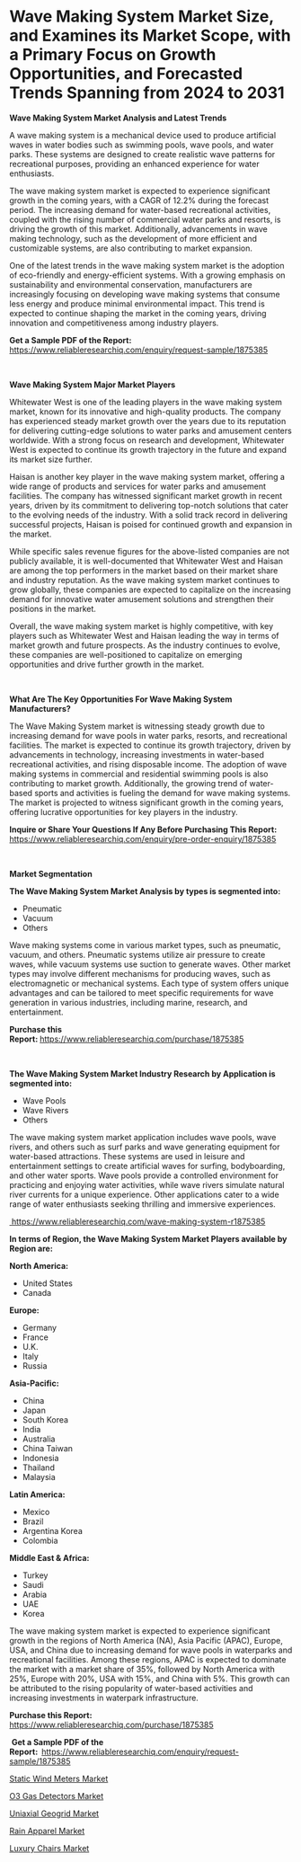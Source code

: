 <p><h1>Wave Making System Market Size, and Examines its Market Scope, with a Primary Focus on Growth Opportunities, and Forecasted Trends Spanning from 2024 to 2031</h1></p><p><strong>Wave Making System Market Analysis and Latest Trends</strong></p>
<p><p>A wave making system is a mechanical device used to produce artificial waves in water bodies such as swimming pools, wave pools, and water parks. These systems are designed to create realistic wave patterns for recreational purposes, providing an enhanced experience for water enthusiasts.</p><p>The wave making system market is expected to experience significant growth in the coming years, with a CAGR of 12.2% during the forecast period. The increasing demand for water-based recreational activities, coupled with the rising number of commercial water parks and resorts, is driving the growth of this market. Additionally, advancements in wave making technology, such as the development of more efficient and customizable systems, are also contributing to market expansion.</p><p>One of the latest trends in the wave making system market is the adoption of eco-friendly and energy-efficient systems. With a growing emphasis on sustainability and environmental conservation, manufacturers are increasingly focusing on developing wave making systems that consume less energy and produce minimal environmental impact. This trend is expected to continue shaping the market in the coming years, driving innovation and competitiveness among industry players.</p></p>
<p><strong>Get a Sample PDF of the Report:&nbsp;</strong> <a href="https://www.reliableresearchiq.com/enquiry/request-sample/1875385">https://www.reliableresearchiq.com/enquiry/request-sample/1875385</a></p>
<p>&nbsp;</p>
<p><strong>Wave Making System Major Market Players</strong></p>
<p><p>Whitewater West is one of the leading players in the wave making system market, known for its innovative and high-quality products. The company has experienced steady market growth over the years due to its reputation for delivering cutting-edge solutions to water parks and amusement centers worldwide. With a strong focus on research and development, Whitewater West is expected to continue its growth trajectory in the future and expand its market size further.</p><p>Haisan is another key player in the wave making system market, offering a wide range of products and services for water parks and amusement facilities. The company has witnessed significant market growth in recent years, driven by its commitment to delivering top-notch solutions that cater to the evolving needs of the industry. With a solid track record in delivering successful projects, Haisan is poised for continued growth and expansion in the market.</p><p>While specific sales revenue figures for the above-listed companies are not publicly available, it is well-documented that Whitewater West and Haisan are among the top performers in the market based on their market share and industry reputation. As the wave making system market continues to grow globally, these companies are expected to capitalize on the increasing demand for innovative water amusement solutions and strengthen their positions in the market.</p><p>Overall, the wave making system market is highly competitive, with key players such as Whitewater West and Haisan leading the way in terms of market growth and future prospects. As the industry continues to evolve, these companies are well-positioned to capitalize on emerging opportunities and drive further growth in the market.</p></p>
<p>&nbsp;</p>
<p><strong>What Are The Key Opportunities For Wave Making System Manufacturers?</strong></p>
<p><p>The Wave Making System market is witnessing steady growth due to increasing demand for wave pools in water parks, resorts, and recreational facilities. The market is expected to continue its growth trajectory, driven by advancements in technology, increasing investments in water-based recreational activities, and rising disposable income. The adoption of wave making systems in commercial and residential swimming pools is also contributing to market growth. Additionally, the growing trend of water-based sports and activities is fueling the demand for wave making systems. The market is projected to witness significant growth in the coming years, offering lucrative opportunities for key players in the industry.</p></p>
<p><strong>Inquire or Share Your Questions If Any Before Purchasing This Report:</strong> <a href="https://www.reliableresearchiq.com/enquiry/pre-order-enquiry/1875385">https://www.reliableresearchiq.com/enquiry/pre-order-enquiry/1875385</a></p>
<p>&nbsp;</p>
<p><strong>Market Segmentation</strong></p>
<p><strong>The Wave Making System Market Analysis by types is segmented into:</strong></p>
<p><ul><li>Pneumatic</li><li>Vacuum</li><li>Others</li></ul></p>
<p><p>Wave making systems come in various market types, such as pneumatic, vacuum, and others. Pneumatic systems utilize air pressure to create waves, while vacuum systems use suction to generate waves. Other market types may involve different mechanisms for producing waves, such as electromagnetic or mechanical systems. Each type of system offers unique advantages and can be tailored to meet specific requirements for wave generation in various industries, including marine, research, and entertainment.</p></p>
<p><strong>Purchase this Report:&nbsp;</strong><a href="https://www.reliableresearchiq.com/purchase/1875385">https://www.reliableresearchiq.com/purchase/1875385</a></p>
<p>&nbsp;</p>
<p><strong>The Wave Making System Market Industry Research by Application is segmented into:</strong></p>
<p><ul><li>Wave Pools</li><li>Wave Rivers</li><li>Others</li></ul></p>
<p><p>The wave making system market application includes wave pools, wave rivers, and others such as surf parks and wave generating equipment for water-based attractions. These systems are used in leisure and entertainment settings to create artificial waves for surfing, bodyboarding, and other water sports. Wave pools provide a controlled environment for practicing and enjoying water activities, while wave rivers simulate natural river currents for a unique experience. Other applications cater to a wide range of water enthusiasts seeking thrilling and immersive experiences.</p></p>
<p><a href="https://www.reliableresearchiq.com/wave-making-system-r1875385">&nbsp;https://www.reliableresearchiq.com/wave-making-system-r1875385</a></p>
<p><strong>In terms of Region, the Wave Making System Market Players available by Region are:</strong></p>
<p>
    <p> <strong> North America: </strong>
        <ul>
            <li>United States</li>
            <li>Canada</li>
        </ul>
        </p> 
    <p> <strong> Europe: </strong>
        <ul>
            <li>Germany</li>
            <li>France</li>
            <li>U.K.</li>
            <li>Italy</li>
            <li>Russia</li>
        </ul>
        </p> 
    <p> <strong> Asia-Pacific: </strong>
        <ul>
            <li>China</li>
            <li>Japan</li>
            <li>South Korea</li>
            <li>India</li>
            <li>Australia</li>
            <li>China Taiwan</li>
            <li>Indonesia</li>
            <li>Thailand</li>
            <li>Malaysia</li>
        </ul>
        </p> 
    <p> <strong> Latin America: </strong>
        <ul>
            <li>Mexico</li>
            <li>Brazil</li>
            <li>Argentina Korea</li>
            <li>Colombia</li>
        </ul>
        </p> 
    <p> <strong> Middle East & Africa: </strong>
        <ul>
            <li>Turkey</li>
            <li>Saudi</li>
            <li>Arabia</li>
            <li>UAE</li>
            <li>Korea</li>
        </ul>
    </p>
    </p>
<p><p>The wave making system market is expected to experience significant growth in the regions of North America (NA), Asia Pacific (APAC), Europe, USA, and China due to increasing demand for wave pools in waterparks and recreational facilities. Among these regions, APAC is expected to dominate the market with a market share of 35%, followed by North America with 25%, Europe with 20%, USA with 15%, and China with 5%. This growth can be attributed to the rising popularity of water-based activities and increasing investments in waterpark infrastructure.</p></p>
<p><strong>Purchase this Report: </strong><a href="https://www.reliableresearchiq.com/purchase/1875385">https://www.reliableresearchiq.com/purchase/1875385</a></p>
<p>&nbsp;<strong>Get a Sample PDF of the Report:&nbsp;&nbsp;</strong><a href="https://www.reliableresearchiq.com/enquiry/request-sample/1875385">https://www.reliableresearchiq.com/enquiry/request-sample/1875385</a></p>
<p><strong></strong></p>
<p><p><a href="https://github.com/ranaacryptoaddmin/Market-Research-Report-List-1/blob/main/static-wind-meters-market.md">Static Wind Meters Market</a></p><p><a href="https://github.com/jadenRaynor/Market-Research-Report-List-1/blob/main/o3-gas-detectors-market.md">O3 Gas Detectors Market</a></p><p><a href="https://medium.com/@alexander.bell98078/uniaxial-geogrid-market-size-share-analysis-growth-trends-forecast-2024-2031-82893fe607a4">Uniaxial Geogrid Market</a></p><p><a href="https://medium.com/@maria.hardacre7345/rain-apparel-market-size-is-growing-at-cagr-of-12-2-846e30d05108">Rain Apparel Market</a></p><p><a href="https://medium.com/@anslrtman56756/insights-into-the-luxury-chairs-industry-market-financial-status-market-size-and-revenue-bbd756e589a7">Luxury Chairs Market</a></p></p>